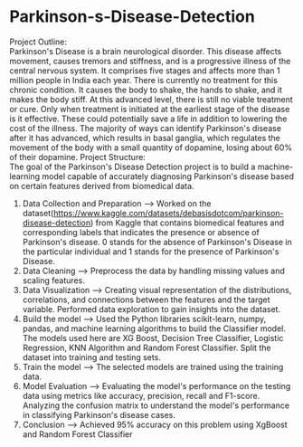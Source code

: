 # Parkinson-s-Disease-Detection
Project Outline:   
Parkinson's Disease is a brain neurological disorder. This disease affects movement, causes tremors and stiffness, and is a progressive illness of the central nervous system. It comprises five stages and affects more than 1 million people in India each year. There is currently no treatment for this chronic condition. It causes the body to shake, the hands to shake, and it makes the body stiff. At this advanced level, there is still no viable treatment or cure. Only when treatment is initiated at the earliest stage of the disease is it effective. These could potentially save a life in addition to lowering the cost of the illness. The majority of ways can identify Parkinson's disease after it has advanced, which results in basal ganglia, which regulates the movement of the body with a small quantity of dopamine, losing about 60% of their dopamine. 
Project Structure:   
The goal of the Parkinson's Disease Detection project is to build a machine-learning model capable of accurately diagnosing Parkinson's disease based on certain features derived from biomedical data. 
1. Data Collection and Preparation --> Worked on the dataset(https://www.kaggle.com/datasets/debasisdotcom/parkinson-disease-detection) from Kaggle that contains biomedical features and corresponding labels that indicates the presence or absence of Parkinson's disease. 0 stands for the absence of Parkinson's Disease in the particular individual and 1 stands for the presence of Parkinson's Disease.    
2. Data Cleaning --> Preprocess the data by handling missing values and scaling features.   
3. Data Visualization --> Creating visual representation of the distributions, correlations, and connections between the features and the target variable. Performed data exploration to gain insights into the dataset.     
4. Build the model --> Used the Python libraries scikit-learn, numpy, pandas, and machine learning algorithms to build the Classifier model. The models used here are XG Boost, Decision Tree Classifier, Logistic Regression, KNN Algorithm and Random Forest Classifier. Split the dataset into training and testing sets.   
5. Train the model --> The selected models are trained using the training data.
6. Model Evaluation --> Evaluating the model's performance on the testing data using metrics like accuracy, precision, recall and  F1-score. Analyzing the confusion matrix to understand the model's performance in classifying Parkinson's disease cases.
7. Conclusion --> Achieved 95% accuracy on this problem using XgBoost and Random Forest Classifier

